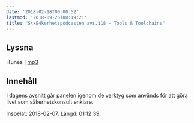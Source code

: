 ```yaml
---
date: '2018-02-18T00:00:52'
lastmod: '2018-09-26T08:19:21'
title: "S\xE4kerhetspodcasten avs.118 - Tools & Toolchains"
---
```

## Lyssna

iTunes \| [mp3](http://traffic.libsyn.com/sakerhetspodcasten/Toolchains.mp3) 

## Innehåll

I dagens avsnitt går panelen igenom de verktyg som används för att göra livet som
säkerhetskonsult enklare.

Inspelat: 2018-02-07. Längd: 01:12:39.
